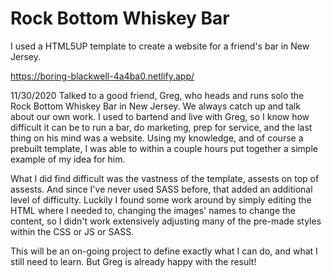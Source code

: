 # Rock Bottom Whiskey Bar
 I used a HTML5UP template to create a website for a friend's bar in New Jersey.
 
 https://boring-blackwell-4a4ba0.netlify.app/
 
 11/30/2020
 Talked to a good friend, Greg, who heads and runs solo the Rock Bottom Whiskey Bar in New Jersey. We always catch up and talk about our own work. 
 I used to bartend and live with Greg, so I know how difficult it can be to run a bar, do marketing, prep for service, and the last thing on his mind was a website.
 Using my knowledge, and of course a prebuilt template, I was able to within a couple hours put together a simple example of my idea for him. 

What I did find difficult was the vastness of the template, assests on top of assests. And since I've never used SASS before, that added an additional level of difficulty.
Luckily I found some work around by simply editing the HTML where I needed to, changing the images' names to change the content, so I didn't work extensively adjusting many of the pre-made styles within the CSS or JS or SASS. 

This will be an on-going project to define exactly what I can do, and what I still need to learn. But Greg is already happy with the result!
